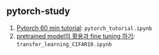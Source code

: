 ## pytorch-study

1. [Pytorch 60 min tutorial](https://tutorials.pytorch.kr/beginner/deep_learning_60min_blitz.html): `pytorch_tutorial.ipynb`  
2. [pretrained model의 활용과 fine tuning 하기](https://yganalyst.github.io/dl/pytorch_3/): `transfer_learning_CIFAR10.ipynb`  


